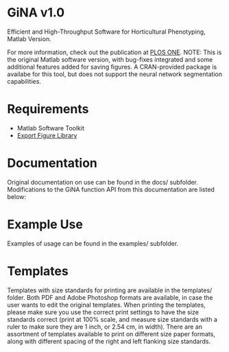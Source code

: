 # GiNA v1.0
Efficient and High-Throughput Software for Horticultural Phenotyping, Matlab Version.

For more information, check out the publication at [PLOS ONE](https://doi.org/10.1371/journal.pone.0160439).  NOTE: This
is the original Matlab software version, with bug-fixes integrated and some additional features added for saving figures.
A CRAN-provided package is availabe for this tool, but does not support the neural network segmentation capabilities.

# Requirements

* Matlab Software Toolkit
* [Export Figure Library](https://www.mathworks.com/matlabcentral/fileexchange/23629-export_fig/)  

# Documentation

Original documentation on use can be found in the docs/ subfolder.  Modifications to the GiNA function API from this
documentation are listed below:

# Example Use

Examples of usage can be found in the examples/ subfolder.

# Templates

Templates with size standards for printing are available in the templates/ folder.  Both PDF and Adobe Photoshop formats 
are available, in case the user wants to edit the original templates.  When printing the templates, please make sure you
use the correct print settings to have the size standards correct (print at 100% scale, and measure size standards with
a ruler to make sure they are 1 inch, or 2.54 cm, in width).  There are an assortment of templates available to print
on different size paper formats, along with different spacing of the right and left flanking size standards.
